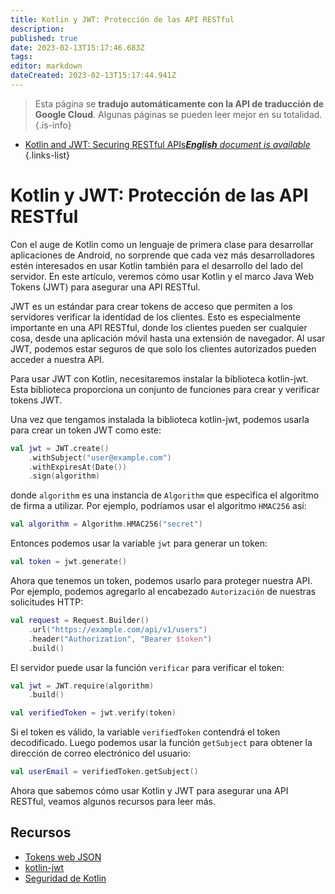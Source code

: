 ```yaml
---
title: Kotlin y JWT: Protección de las API RESTful
description: 
published: true
date: 2023-02-13T15:17:46.683Z
tags: 
editor: markdown
dateCreated: 2023-02-13T15:17:44.941Z
---
```


> Esta página se **tradujo automáticamente con la API de traducción de Google Cloud**.
Algunas páginas se pueden leer mejor en su totalidad.{.is-info}



- [Kotlin and JWT: Securing RESTful APIs***English** document is available*](/en/Knowledge-base/Kotlin/kotlin-and-jwt-securing-restful-apis)
{.links-list}


# Kotlin y JWT: Protección de las API RESTful

Con el auge de Kotlin como un lenguaje de primera clase para desarrollar aplicaciones de Android, no sorprende que cada vez más desarrolladores estén interesados en usar Kotlin también para el desarrollo del lado del servidor. En este artículo, veremos cómo usar Kotlin y el marco Java Web Tokens (JWT) para asegurar una API RESTful.

JWT es un estándar para crear tokens de acceso que permiten a los servidores verificar la identidad de los clientes. Esto es especialmente importante en una API RESTful, donde los clientes pueden ser cualquier cosa, desde una aplicación móvil hasta una extensión de navegador. Al usar JWT, podemos estar seguros de que solo los clientes autorizados pueden acceder a nuestra API.

Para usar JWT con Kotlin, necesitaremos instalar la biblioteca kotlin-jwt. Esta biblioteca proporciona un conjunto de funciones para crear y verificar tokens JWT.

Una vez que tengamos instalada la biblioteca kotlin-jwt, podemos usarla para crear un token JWT como este:

```kotlin
val jwt = JWT.create()
    .withSubject("user@example.com")
    .withExpiresAt(Date())
    .sign(algorithm)
```

donde `algorithm` es una instancia de `Algorithm` que especifica el algoritmo de firma a utilizar. Por ejemplo, podríamos usar el algoritmo `HMAC256` así:

```kotlin
val algorithm = Algorithm.HMAC256("secret")
```

Entonces podemos usar la variable `jwt` para generar un token:

```kotlin
val token = jwt.generate()
```

Ahora que tenemos un token, podemos usarlo para proteger nuestra API. Por ejemplo, podemos agregarlo al encabezado `Autorización` de nuestras solicitudes HTTP:

```kotlin
val request = Request.Builder()
    .url("https://example.com/api/v1/users")
    .header("Authorization", "Bearer $token")
    .build()
```

El servidor puede usar la función `verificar` para verificar el token:

```kotlin
val jwt = JWT.require(algorithm)
    .build()

val verifiedToken = jwt.verify(token)
```

Si el token es válido, la variable `verifiedToken` contendrá el token decodificado. Luego podemos usar la función `getSubject` para obtener la dirección de correo electrónico del usuario:

```kotlin
val userEmail = verifiedToken.getSubject()
```

Ahora que sabemos cómo usar Kotlin y JWT para asegurar una API RESTful, veamos algunos recursos para leer más.

## Recursos

- [Tokens web JSON](https://jwt.io/)
- [kotlin-jwt](https://github.com/kotlinc-es/kotlin-jwt)
- [Seguridad de Kotlin](https://kotlinlang.org/docs/reference/security.html)